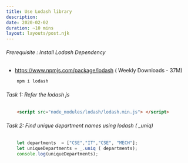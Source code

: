 ```yaml
---
title: Use Lodash library 
description: 
date: 2020-02-02
duration: ~10 mins
layout: layouts/post.njk
---
```



###### Prerequisite : Install Lodash Dependency

- https://www.npmjs.com/package/lodash ( Weekly Downloads - 37M)
  
```js
    npm i lodash
```

###### Task 1: Refer the lodash js

```html
    <script src="node_modules/lodash/lodash.min.js"> </script>
```

###### Task 2: Find unique department names using lodash  ( _uniq)

```js
    let departments  = ["CSE","IT","CSE", "MECH"];
    let uniqueDepartments = _.uniq ( departments);
    console.log(uniqueDepartments);
```